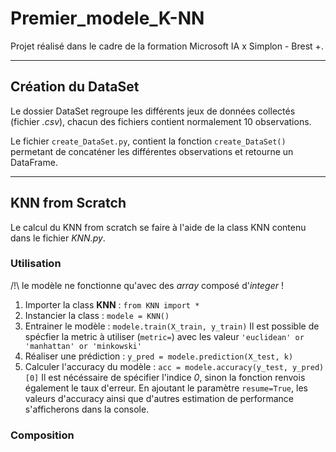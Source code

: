 # Premier_modele_K-NN

Projet réalisé dans le cadre de la formation Microsoft IA x Simplon - Brest +.

_ _ _

## Création du DataSet

Le dossier DataSet regroupe les différents jeux de données collectés (fichier _*.csv*_), chacun des fichiers contient normalement 10 observations.

Le fichier `create_DataSet.py`, contient la fonction `create_DataSet()` permetant de concaténer les différentes observations et retourne un DataFrame.

_ _ _

## KNN from Scratch

Le calcul du KNN from scratch se faire à l'aide de la class KNN contenu dans le fichier *KNN.py*.

### Utilisation

/!\ le modèle ne fonctionne qu'avec des *array* composé d'*integer* !

1. Importer la class **KNN** : `from KNN import *`
2. Instancier la class : `modele = KNN()`
3. Entrainer le modèle : `modele.train(X_train, y_train)`
    Il est possible de spécfier la metric à utiliser (`metric=`) avec les valeur `'euclidean' or 'manhattan' or 'minkowski'`
4. Réaliser une prédiction : `y_pred = modele.prediction(X_test, k)`
5. Calculer l'accuracy du modèle : `acc = modele.accuracy(y_test, y_pred)[0]`
    Il est nécéssaire de spécifier l'indice *0*, sinon la fonction renvois également le taux d'erreur.
    En ajoutant le paramètre `resume=True`, les valeurs d'accuracy ainsi que d'autres estimation de performance s'afficherons dans la console.

### Composition